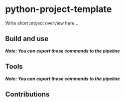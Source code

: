 # python-project-template

Write short project overview here...

## Build and use


***Note: You can export those commands to the pipeline***

## Tools

***Note: You can export those commands to the pipeline***

## Contributions
